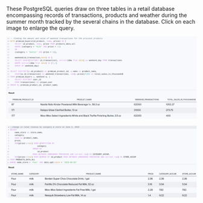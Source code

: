 ﻿These PostgreSQL queries draw on three tables in a retail database encompassing records of transactions, products and weather during the summer month tracked by the several chains in the database. Click on each image to enlarge the query.

[](https://github.com/daiichigo/Analytics/blob/main/assets/Avg_week_transact.png)

[](https://github.com/daiichigo/Analytics/blob/main/assets/categ_sales_share_bystore_date.png)

![](https://github.com/daiichigo/Analytics/blob/main/assets/amt_value_wkend_premium_.jpg)

![](https://github.com/daiichigo/Analytics/blob/main/assets/changein_totrev_bystore_categ.png)

[](https://github.com/daiichigo/Analytics/blob/main/assets/transactbystore_categ.png)

[](https://github.com/daiichigo/Analytics/blob/main/assets/purchaseby_totprice_prodamt_pertransact.png)  


